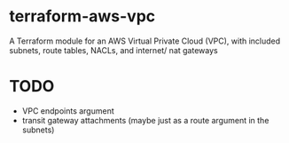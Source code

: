 # terraform-aws-vpc
A Terraform module for an AWS Virtual Private Cloud (VPC), with included subnets, route tables, NACLs, and internet/ nat gateways

# TODO
- VPC endpoints argument
- transit gateway attachments (maybe just as a route argument in the subnets)
